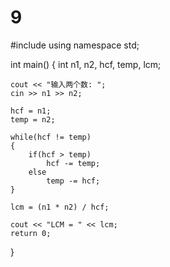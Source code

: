 # 9
#include <iostream>
using namespace std;
 
int main()
{
    int n1, n2, hcf, temp, lcm;
 
    cout << "输入两个数: ";
    cin >> n1 >> n2;
 
    hcf = n1;
    temp = n2;
    
    while(hcf != temp)
    {
        if(hcf > temp)
            hcf -= temp;
        else
            temp -= hcf;
    }
 
    lcm = (n1 * n2) / hcf;
 
    cout << "LCM = " << lcm;
    return 0;
}
